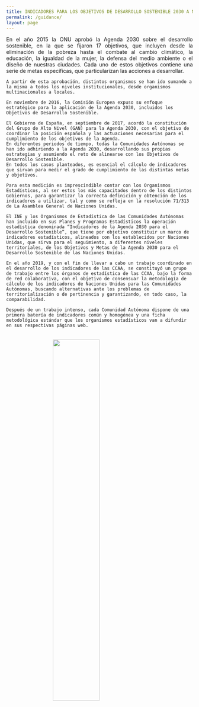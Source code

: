 ```yaml
---
title: INDICADORES PARA LOS OBJETIVOS DE DESARROLLO SOSTENIBLE 2030 A NIVEL DE COMUNIDAD AUTÓNOMA
permalink: /guidance/
layout: page
---
```

<p align="justify">
    En el año 2015 la ONU aprobó la Agenda 2030 sobre el desarrollo sostenible, en la que se fijaron 17 objetivos, que incluyen desde la eliminación de la pobreza hasta el combate al cambio climático, la educación, la igualdad de la mujer, la defensa del medio ambiente o el diseño de nuestras ciudades. Cada uno de estos objetivos contiene una serie de metas específicas, que particularizan las acciones a desarrollar.

    A partir de esta aprobación, distintos organismos se han ido sumando a la misma a todos los niveles institucionales, desde organismos multinacionales a locales.

    En noviembre de 2016, la Comisión Europea expuso su enfoque estratégico para la aplicación de la Agenda 2030, incluidos los Objetivos de Desarrollo Sostenible.

    El Gobierno de España, en septiembre de 2017, acordó la constitución del Grupo de Alto Nivel (GAN) para la Agenda 2030, con el objetivo de coordinar la posición española y las actuaciones necesarias para el cumplimiento de los objetivos de la Agenda.
    En diferentes periodos de tiempo, todas la Comunidades Autónomas se han ido adhiriendo a la Agenda 2030, desarrollando sus propias estrategias y asumiendo el reto de alinearse con los Objetivos de Desarrollo Sostenible.
    En todos los casos planteados, es esencial el cálculo de indicadores que sirvan para medir el grado de cumplimiento de las distintas metas y objetivos.

    Para esta medición es imprescindible contar con los Organismos Estadísticos, al ser estos los más capacitados dentro de los distintos Gobiernos, para garantizar la correcta definición y obtención de los indicadores a utilizar, tal y como se refleja en la resolución 71/313 de La Asamblea General de Naciones Unidas.

    El INE y los Organismos de Estadística de las Comunidades Autónomas han incluido en sus Planes y Programas Estadísticos la operación estadística denominada “Indicadores de la Agenda 2030 para el Desarrollo Sostenible”, que tiene por objetivo constituir un marco de indicadores estadísticos, alineados con los establecidos por Naciones Unidas, que sirva para el seguimiento, a diferentes niveles territoriales, de los Objetivos y Metas de la Agenda 2030 para el Desarrollo Sostenible de las Naciones Unidas.

    En el año 2019, y con el fin de llevar a cabo un trabajo coordinado en el desarrollo de los indicadores de las CCAA, se constituyó un grupo de trabajo entre los órganos de estadística de las CCAA, bajo la forma de red colaborativa, con el objetivo de consensuar la metodología de cálculo de los indicadores de Naciones Unidas para las Comunidades Autónomas, buscando alternativas ante los problemas de territorialización o de pertinencia y garantizando, en todo caso, la comparabilidad.

    Después de un trabajo intenso, cada Comunidad Autónoma dispone de una primera batería de indicadores común y homogénea y una ficha metodológica estándar que los organismos estadísticos van a difundir en sus respectivas páginas web.
</p>

<br>

<style>
    .center {
        display: block;
        margin-left: auto;
        margin-right: auto;
        width: 50%;
    }
</style>

<img class="center" src="{{ site.baseurl }}/assets/img/{{ page.header_text_image }}" width="400"/>
